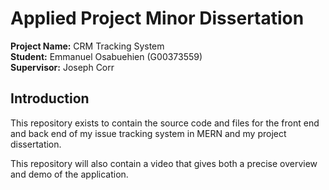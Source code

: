 # Applied Project Minor Dissertation

**Project Name:** CRM Tracking System\
**Student:** Emmanuel Osabuehien (G00373559)\
**Supervisor:** Joseph Corr

## Introduction
This repository exists to contain the source code and files for the front end and back end of my issue tracking system in MERN and my project dissertation.

This repository will also contain a video that gives both a precise overview and demo of the application.

